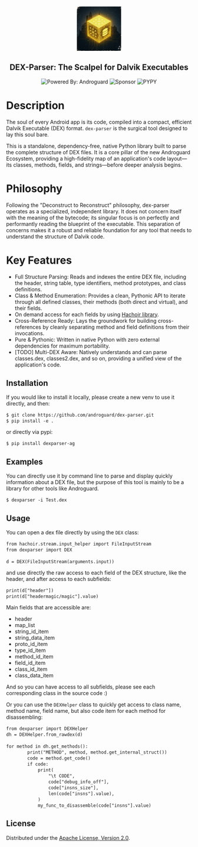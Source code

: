 <p align="center"><img width="120" src="./.github/logo.png"></p>
<h2 align="center">DEX-Parser: The Scalpel for Dalvik Executables</h2>

<div align="center">

![Powered By: Androguard](https://img.shields.io/badge/androguard-green?style=for-the-badge&label=Powered%20by&link=https%3A%2F%2Fgithub.com%2Fandroguard)
![Sponsor](https://img.shields.io/badge/sponsor-nlnet-blue?style=for-the-badge&link=https%3A%2F%2Fnlnet.nl%2F)
![PYPY](https://img.shields.io/badge/PYPI-DEXPARSER-violet?style=for-the-badge&link=https%3A%2F%2Fpypi.org%2Fproject%2Fdexparser-ag%2F)


</div>

# Description

The soul of every Android app is its code, compiled into a compact, efficient Dalvik Executable (DEX) format. `dex-parser` is the surgical tool designed to lay this soul bare.

This is a standalone, dependency-free, native Python library built to parse the complete structure of DEX files. It is a core pillar of the new Androguard Ecosystem, providing a high-fidelity map of an application's code layout—its classes, methods, fields, and strings—before deeper analysis begins.

# Philosophy

Following the "Deconstruct to Reconstruct" philosophy, dex-parser operates as a specialized, independent library. It does not concern itself with the meaning of the bytecode; its singular focus is on perfectly and performantly reading the blueprint of the executable. This separation of concerns makes it a robust and reliable foundation for any tool that needs to understand the structure of Dalvik code.

# Key Features


- Full Structure Parsing: Reads and indexes the entire DEX file, including the header, string table, type identifiers, method prototypes, and class definitions.
- Class & Method Enumeration: Provides a clean, Pythonic API to iterate through all defined classes, their methods (both direct and virtual), and their fields.
- On demand access for each fields by using [Hachoir library](https://github.com/vstinner/hachoir).
- Cross-Reference Ready: Lays the groundwork for building cross-references by cleanly separating method and field definitions from their invocations.
- Pure & Pythonic: Written in native Python with zero external dependencies for maximum portability.
- [TODO] Multi-DEX Aware: Natively understands and can parse classes.dex, classes2.dex, and so on, providing a unified view of the application's code.

## Installation

If you would like to install it locally, please create a new venv to use it directly, and then:

```
$ git clone https://github.com/androguard/dex-parser.git
$ pip install -e .
```

or directly via pypi:
```
$ pip install dexparser-ag
```

## Examples

You can directly use it by command line to parse and display quickly information about a DEX file, but the purpose of this tool is mainly to be a library for other tools like Androguard.

```
$ dexparser -i Test.dex
```

## Usage

You can open a dex file directly by using the ```DEX``` class:
```
from hachoir.stream.input_helper import FileInputStream
from dexparser import DEX

d = DEX(FileInputStream(arguments.input))
```

and use directly the raw access to each field of the DEX structure, like the header, 
and after access to each subfields:
```
print(d["header"])
print(d["headermagic/magic"].value)
```

Main fields that are accessible are:
 - header
 - map_list
 - string_id_item
 - string_data_item
 - proto_id_item
 - type_id_item
 - method_id_item
 - field_id_item
 - class_id_item
 - class_data_item

And so you can have access to all subfields, please see each corresponding class in the source code :)

Or you can use the ```DEXHelper``` class to quickly get access to class name, method name,
field name, but also code item for each method for disassembling:

```
from dexparser import DEXHelper
dh = DEXHelper.from_rawdex(d)

for method in dh.get_methods():
        print("METHOD", method, method.get_internal_struct())
        code = method.get_code()
        if code:
            print(
                "\t CODE",
                code["debug_info_off"],
                code["insns_size"],
                len(code["insns"].value),
            )
            my_func_to_disassemble(code["insns"].value)
```
## License

Distributed under the [Apache License, Version 2.0](LICENSE).

